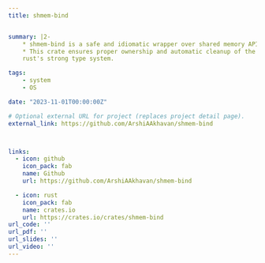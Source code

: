 ```yaml
---
title: shmem-bind


summary: |2-
    * shmem-bind is a safe and idiomatic wrapper over shared memory APIs in rust.
    * This crate ensures proper ownership and automatic cleanup of the shared memory by using
    rust's strong type system.

tags:
    - system
    - OS

date: "2023-11-01T00:00:00Z"

# Optional external URL for project (replaces project detail page).
external_link: https://github.com/ArshiAAkhavan/shmem-bind



links:
  - icon: github
    icon_pack: fab
    name: Github
    url: https://github.com/ArshiAAkhavan/shmem-bind

  - icon: rust
    icon_pack: fab
    name: crates.io
    url: https://crates.io/crates/shmem-bind
url_code: ''
url_pdf: ''
url_slides: ''
url_video: ''
---
```


